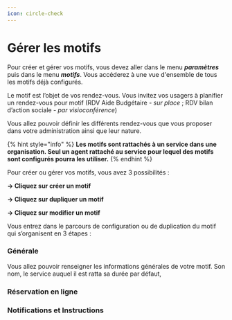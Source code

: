 ```yaml
---
icon: circle-check
---
```


# Gérer les motifs

Pour créer et gérer vos motifs, vous devez aller dans le menu _**paramètres**_ puis dans le menu _**motifs**_. Vous accéderez à une vue d'ensemble de tous les motifs déjà configurés.

Le motif est l’objet de vos rendez-vous. Vous invitez vos usagers à planifier un rendez-vous pour motif (RDV Aide Budgétaire - _sur place_ ; RDV bilan d’action sociale - _par visioconférence_)

Vous allez pouvoir définir les différents rendez-vous que vous proposer dans votre administration ainsi que leur nature.

{% hint style="info" %}
**Les motifs sont rattachés à un service dans une organisation. Seul un agent rattaché au service pour lequel des motifs sont configurés pourra les utiliser.**
{% endhint %}

Pour créer ou gérer vos motifs, vous avez 3 possibilités :

**→ Cliquez sur créer un motif**

**→ Cliquez sur dupliquer un motif**

**→ Cliquez sur modifier un motif**

Vous entrez dans le parcours de configuration ou de duplication du motif qui s’organisent en 3 étapes :

### Générale

Vous allez pouvoir renseigner les informations générales de votre motif. Son nom, le service auquel il est ratta sa durée par défaut,&#x20;

### Réservation en ligne

### Notifications et Instructions
